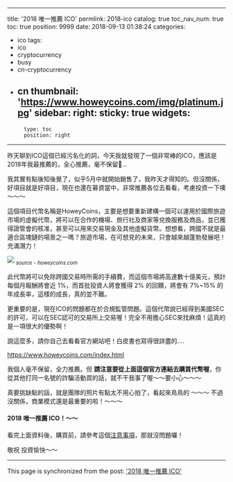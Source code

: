 
---
title: '2018 唯一推薦 ICO'
permlink: 2018-ico
catalog: true
toc_nav_num: true
toc: true
position: 9999
date: 2018-09-13 01:38:24
categories:
- ico
tags:
- ico
- cryptocurrency
- busy
- cn-cryptocurrency
- cn
thumbnail: 'https://www.howeycoins.com/img/platinum.jpg'
sidebar:
    right:
        sticky: true
widgets:
    -
        type: toc
        position: right
---


昨天聊到ICO這個已經污名化的詞，今天我就發現了一個非常棒的ICO，應該是2018年我最推薦的，全心推薦，毫不保留... 

我其實有點後知後覺了，似乎5月中就開始銷售了，我昨天才得知的。但沒關係，好項目就是好項目，現在也還在募資當中，非常推薦各位去看看，考慮投資一下噢～～～

這個項目代幣名稱是HoweyCoins，主要是想要重新建構一個可以運用於國際旅遊市場的虛擬代幣，將可以在合作的機場、旅行社及商家等兌換服務及商品，並已獲得證管會的核准，甚至可以用來交易現金及其他虛擬貨幣。想想看，跨國不就是最適合區塊鏈的場景之一嗎？旅遊市場，在可想見的未來，只會越來越蓬勃發展吧！充滿潛力！

![](https://www.howeycoins.com/img/platinum.jpg)
<sub>*source - howeycoins.com*</sub>

此代幣將可以免除跨國交易時所需的手續費，而這個市場將高達數十億美元，預計每個月報酬將會近 1%，而首批投資人將會獲得 2% 的回饋，將會有 7%~15% 的年成長率，這樣的成長，真的並不難。

更重要的是，現在ICO的問題都在於合規監管問題。這個代幣說已經得到美國SEC的許可，可以在SEC認可的交易所上交易喔！完全不用擔心SEC來找麻煩！這真的是一項很大的優勢啊！

說這麼多，請你自己去看看官方網站吧！白皮書也寫得很詳盡的....

https://www.howeycoins.com/index.html

我個人毫不保留，全力推薦。但 **請注意要從上面這個官方連結去購買代幣喔**，你從其他打同一名號的詐騙活動買的話，就不干我事了喔～～要小心～～～

真要挑缺點的話，就是團隊的照片有點太不用心拍了，看起來鳥鳥的 ～～～ 不過沒關係，商業模式還是最重要的啦！～～～

<h4>2018 唯一推薦 ICO！～～</h4>

看完上面資料後，購買前，請參考這個[注意事項](http://technews.tw/2018/05/17/205000-meiguo-zheng-guan-kuai-jiao-ni-ico-zhapian-jiushi-zheme-jiandan-the-us-securities-and-exchange-commission-teaches-you-that-ico-fraud-is-as-simple-as-this/#more-356491)，那就沒問題囉！

敬祝 投資愉快～～

- - -

This page is synchronized from the post: ['2018 唯一推薦 ICO'](https://steemit.com/@deanliu/2018-ico)

